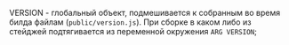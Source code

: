 VERSION - глобальный объект, подмешивается к собранным во время билда файлам (`public/version.js`). При сборке в каком либо из стейджей подтягивается из переменной окружения `ARG VERSION`;
